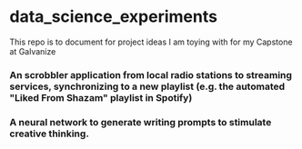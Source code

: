 # data_science_experiments

This repo is to document for project ideas I am toying with for my Capstone at Galvanize

### An scrobbler application from local radio stations to streaming services, synchronizing to a new playlist (e.g. the automated "Liked From Shazam" playlist in Spotify)

### A neural network to generate writing prompts to stimulate creative thinking.
